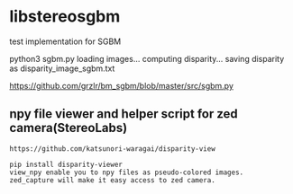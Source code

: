 # libstereosgbm
test implementation for SGBM 

 python3 sgbm.py 
loading images...
computing disparity...
saving disparity as disparity_image_sgbm.txt

https://github.com/grzlr/bm_sgbm/blob/master/src/sgbm.py


## npy file viewer and helper script for zed camera(StereoLabs)

    https://github.com/katsunori-waragai/disparity-view

```commandline
pip install disparity-viewer
view_npy enable you to npy files as pseudo-colored images.
zed_capture will make it easy access to zed camera.
```


